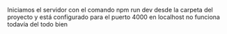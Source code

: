 Iniciamos el servidor con el comando npm run dev desde la carpeta del proyecto y está configurado para el puerto 4000 en localhost no funciona todavía del todo bien
